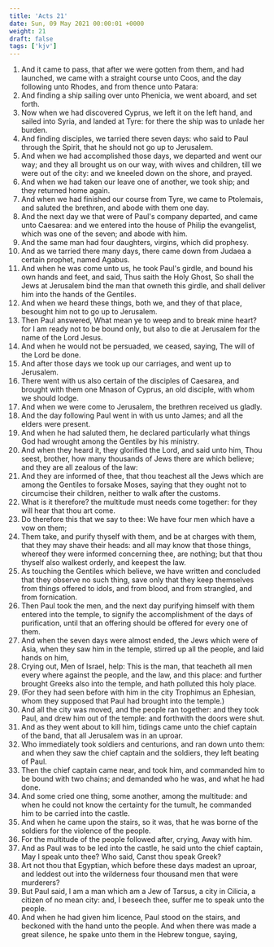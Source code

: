 ```yaml
---
title: 'Acts 21'
date: Sun, 09 May 2021 00:00:01 +0000
weight: 21
draft: false
tags: ['kjv'] 
---
```


1. And it came to pass, that after we were gotten from them, and had launched, we came with a straight course unto Coos, and the day following unto Rhodes, and from thence unto Patara:
2. And finding a ship sailing over unto Phenicia, we went aboard, and set forth.
3. Now when we had discovered Cyprus, we left it on the left hand, and sailed into Syria, and landed at Tyre: for there the ship was to unlade her burden.
4. And finding disciples, we tarried there seven days: who said to Paul through the Spirit, that he should not go up to Jerusalem.
5. And when we had accomplished those days, we departed and went our way; and they all brought us on our way, with wives and children, till we were out of the city: and we kneeled down on the shore, and prayed.
6. And when we had taken our leave one of another, we took ship; and they returned home again.
7. And when we had finished our course from Tyre, we came to Ptolemais, and saluted the brethren, and abode with them one day.
8. And the next day we that were of Paul's company departed, and came unto Caesarea: and we entered into the house of Philip the evangelist, which was one of the seven; and abode with him.
9. And the same man had four daughters, virgins, which did prophesy.
10. And as we tarried there many days, there came down from Judaea a certain prophet, named Agabus.
11. And when he was come unto us, he took Paul's girdle, and bound his own hands and feet, and said, Thus saith the Holy Ghost, So shall the Jews at Jerusalem bind the man that owneth this girdle, and shall deliver him into the hands of the Gentiles.
12. And when we heard these things, both we, and they of that place, besought him not to go up to Jerusalem.
13. Then Paul answered, What mean ye to weep and to break mine heart? for I am ready not to be bound only, but also to die at Jerusalem for the name of the Lord Jesus.
14. And when he would not be persuaded, we ceased, saying, The will of the Lord be done.
15. And after those days we took up our carriages, and went up to Jerusalem.
16. There went with us also certain of the disciples of Caesarea, and brought with them one Mnason of Cyprus, an old disciple, with whom we should lodge.
17. And when we were come to Jerusalem, the brethren received us gladly.
18. And the day following Paul went in with us unto James; and all the elders were present.
19. And when he had saluted them, he declared particularly what things God had wrought among the Gentiles by his ministry.
20. And when they heard it, they glorified the Lord, and said unto him, Thou seest, brother, how many thousands of Jews there are which believe; and they are all zealous of the law:
21. And they are informed of thee, that thou teachest all the Jews which are among the Gentiles to forsake Moses, saying that they ought not to circumcise their children, neither to walk after the customs.
22. What is it therefore? the multitude must needs come together: for they will hear that thou art come.
23. Do therefore this that we say to thee: We have four men which have a vow on them;
24. Them take, and purify thyself with them, and be at charges with them, that they may shave their heads: and all may know that those things, whereof they were informed concerning thee, are nothing; but that thou thyself also walkest orderly, and keepest the law.
25. As touching the Gentiles which believe, we have written and concluded that they observe no such thing, save only that they keep themselves from things offered to idols, and from blood, and from strangled, and from fornication.
26. Then Paul took the men, and the next day purifying himself with them entered into the temple, to signify the accomplishment of the days of purification, until that an offering should be offered for every one of them.
27. And when the seven days were almost ended, the Jews which were of Asia, when they saw him in the temple, stirred up all the people, and laid hands on him,
28. Crying out, Men of Israel, help: This is the man, that teacheth all men every where against the people, and the law, and this place: and further brought Greeks also into the temple, and hath polluted this holy place.
29. (For they had seen before with him in the city Trophimus an Ephesian, whom they supposed that Paul had brought into the temple.)
30. And all the city was moved, and the people ran together: and they took Paul, and drew him out of the temple: and forthwith the doors were shut.
31. And as they went about to kill him, tidings came unto the chief captain of the band, that all Jerusalem was in an uproar.
32. Who immediately took soldiers and centurions, and ran down unto them: and when they saw the chief captain and the soldiers, they left beating of Paul.
33. Then the chief captain came near, and took him, and commanded him to be bound with two chains; and demanded who he was, and what he had done.
34. And some cried one thing, some another, among the multitude: and when he could not know the certainty for the tumult, he commanded him to be carried into the castle.
35. And when he came upon the stairs, so it was, that he was borne of the soldiers for the violence of the people.
36. For the multitude of the people followed after, crying, Away with him.
37. And as Paul was to be led into the castle, he said unto the chief captain, May I speak unto thee? Who said, Canst thou speak Greek?
38. Art not thou that Egyptian, which before these days madest an uproar, and leddest out into the wilderness four thousand men that were murderers?
39. But Paul said, I am a man which am a Jew of Tarsus, a city in Cilicia, a citizen of no mean city: and, I beseech thee, suffer me to speak unto the people.
40. And when he had given him licence, Paul stood on the stairs, and beckoned with the hand unto the people. And when there was made a great silence, he spake unto them in the Hebrew tongue, saying,
